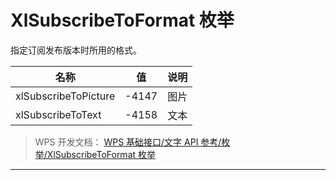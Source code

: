 # XlSubscribeToFormat 枚举

指定订阅发布版本时所用的格式。

| 名称                 | 值    | 说明 |
|----------------------|-------|------|
| xlSubscribeToPicture | -4147 | 图片 |
| xlSubscribeToText    | -4158 | 文本 |

> WPS 开发文档： [WPS 基础接口/文字 API 参考/枚举/XlSubscribeToFormat 枚举](https://qn.cache.wpscdn.cn/encs/doc/office_v19/topics/WPS%20%E5%9F%BA%E7%A1%80%E6%8E%A5%E5%8F%A3/%E6%96%87%E5%AD%97%20API%20%E5%8F%82%E8%80%83/%E6%9E%9A%E4%B8%BE/XlSubscribeToFormat%20%E6%9E%9A%E4%B8%BE.html)

------------------------------------------------------------------------
